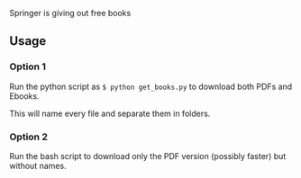 Springer is giving out free books

## Usage

### Option 1
Run the python script as `$ python get_books.py` to download both PDFs and Ebooks.

This will name every file and separate them in folders.

### Option 2
Run the bash script to download only the PDF version (possibly faster) but
without names.

